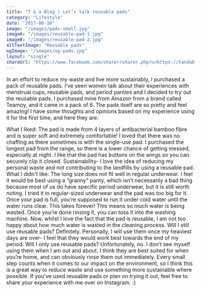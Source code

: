 ```yaml
---
title: "T & a Blog | Let’s talk reusable pads"
category: "Lifestyle"
date: "2017-08-10"
image: "/images/pads-small.jpg"
imageA: "/images/reusable-pad-1.jpg"
imageB: "/images/reusable-pad-2.jpg"
altTextImage: "Reusable pads"
ogImage: "/images/og-pads.jpg"
layout: "single"
shareUrl: "https://www.facebook.com/sharer/sharer.php?u=https://tandablog.com/lets-talk-resusable-pads//"
---
```


In an effort to reduce my waste and live more sustainably, I purchased a pack of reusable pads. I’ve seen women talk about their experiences with menstrual cups, reusable pads, and period panties and I decided to try out the reusable pads. I purchased mine from Amazon from a brand called Teamoy, and it came in a pack of 6. The pads itself are so pretty and feel amazing! I have some thoughts and opinions based on my experience using it for the first time, and here they are:

What I liked:
The pad is made from 4 layers of antibacterial bamboo fibre and is super soft and extremely comfortable! I loved that there was no chaffing as there sometimes is with the single-use pad.
I purchased the longest pad from the range, so there is a lower chance of getting messed, especially at night. I like that the pad has buttons on the wings so you can securely clip it closed.
Sustainability- I love the idea of reducing my personal waste and not contributing to the landfills by using a reusable pad.
What I didn't like:
The long size does not fit well in regular underwear. I feel it would be best using a “granny” panty, which isn’t necessarily a bad thing because most of us do have specific period underwear, but it is still worth noting. I tried it in regular-sized underwear and the pad was too big for it.
Once your pad is full, you’re supposed to run it under cold water until the water runs clear. This takes forever! This means so much water is being wasted. Once you’re done rinsing it, you can toss it into the washing machine. Now, whilst I love the fact that the pad is reusable, I am not too happy about how much water is wasted in the cleaning process.
Will I still use reusable pads? Definitely. Personally, I will use them once my heaviest days are over- I feel that they would work best towards the end of my period. Will I only use reusable pads? Unfortunately, no. I don’t see myself using them when I am out and about. I think they are best suited for when you’re home, and can obviously rinse them out immediately. Every small step counts when it comes to our impact on the environment, so I think this is a great way to reduce waste and use something more sustainable where possible. If you’ve used reusable pads or plan on trying it out, feel free to share your experience with me over on Instagram. :)

